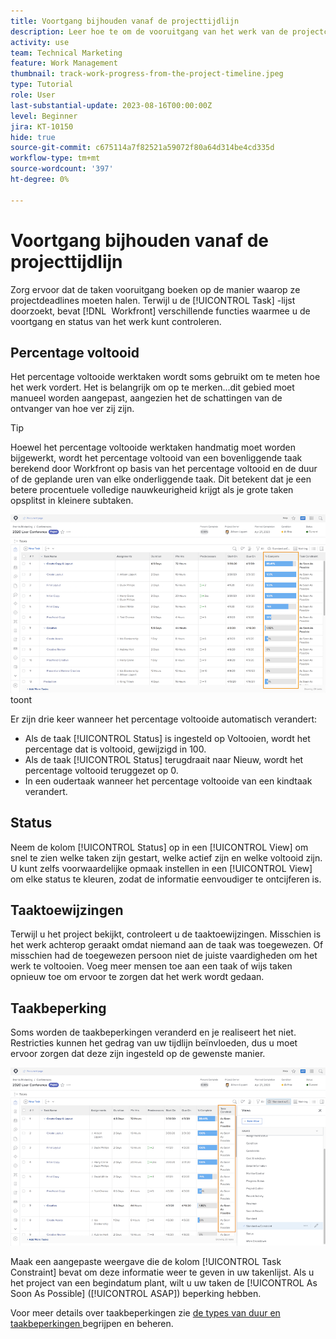 ```yaml
---
title: Voortgang bijhouden vanaf de projecttijdlijn
description: Leer hoe te om de vooruitgang van het werk van de projectchronologie in  [!DNL &#x200B; Workfront]  te volgen gebruikend percent volledig, status, taken, of beperkingen.
activity: use
team: Technical Marketing
feature: Work Management
thumbnail: track-work-progress-from-the-project-timeline.jpeg
type: Tutorial
role: User
last-substantial-update: 2023-08-16T00:00:00Z
level: Beginner
jira: KT-10150
hide: true
source-git-commit: c675114a7f82521a59072f80a64d314be4cd335d
workflow-type: tm+mt
source-wordcount: '397'
ht-degree: 0%

---
```


# Voortgang bijhouden vanaf de projecttijdlijn

Zorg ervoor dat de taken vooruitgang boeken op de manier waarop ze projectdeadlines moeten halen. Terwijl u de [!UICONTROL Task] -lijst doorzoekt, bevat [!DNL &#x200B; Workfront] verschillende functies waarmee u de voortgang en status van het werk kunt controleren.

## Percentage voltooid

Het percentage voltooide werktaken wordt soms gebruikt om te meten hoe het werk vordert. Het is belangrijk om op te merken...dit gebied moet manueel worden aangepast, aangezien het de schattingen van de ontvanger van hoe ver zij zijn.

>[!TIP]
>
>Hoewel het percentage voltooide werktaken handmatig moet worden bijgewerkt, wordt het percentage voltooid van een bovenliggende taak berekend door Workfront op basis van het percentage voltooid en de duur of de geplande uren van elke onderliggende taak. Dit betekent dat je een betere procentuele volledige nauwkeurigheid krijgt als je grote taken opsplitst in kleinere subtaken.


![ de taaklijst die van het Project [!UICONTROL Percent Complete] kolom ](assets/planner-fund-task-percent-complete.png) toont

Er zijn drie keer wanneer het percentage voltooide automatisch verandert:

* Als de taak [!UICONTROL Status] is ingesteld op Voltooien, wordt het percentage dat is voltooid, gewijzigd in 100.
* Als de taak [!UICONTROL Status] terugdraait naar Nieuw, wordt het percentage voltooid teruggezet op 0.
* In een oudertaak wanneer het percentage voltooide van een kindtaak verandert.

## Status

Neem de kolom [!UICONTROL Status] op in een [!UICONTROL View] om snel te zien welke taken zijn gestart, welke actief zijn en welke voltooid zijn. U kunt zelfs voorwaardelijke opmaak instellen in een [!UICONTROL View] om elke status te kleuren, zodat de informatie eenvoudiger te ontcijferen is.

## Taaktoewijzingen

Terwijl u het project bekijkt, controleert u de taaktoewijzingen. Misschien is het werk achterop geraakt omdat niemand aan de taak was toegewezen. Of misschien had de toegewezen persoon niet de juiste vaardigheden om het werk te voltooien. Voeg meer mensen toe aan een taak of wijs taken opnieuw toe om ervoor te zorgen dat het werk wordt gedaan.

## Taakbeperking

Soms worden de taakbeperkingen veranderd en je realiseert het niet. Restricties kunnen het gedrag van uw tijdlijn beïnvloeden, dus u moet ervoor zorgen dat deze zijn ingesteld op de gewenste manier.

![ de taaklijst van het Project die de kolom van de taakbeperking toont ](assets/planner-fund-task-constraint.png)

Maak een aangepaste weergave die de kolom [!UICONTROL Task Constraint] bevat om deze informatie weer te geven in uw takenlijst. Als u het project van een begindatum plant, wilt u uw taken de [!UICONTROL As Soon As Possible] ([!UICONTROL ASAP]) beperking hebben.

Voor meer details over taakbeperkingen zie [ de types van duur en taakbeperkingen ](https://experienceleague.adobe.com/docs/workfront-learn/tutorials-workfront/manage-work/intermediate-projects/understand-and-manage-duration-types-and-task-constraints.html) begrijpen en beheren.
